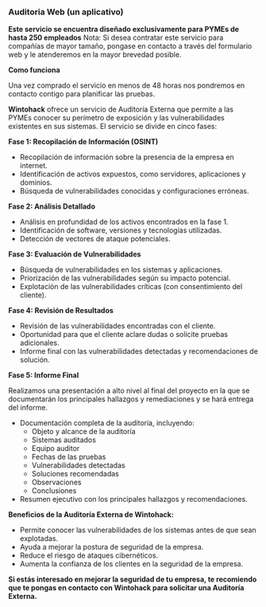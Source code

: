 ### Auditoria Web (un aplicativo)

**Este servicio se encuentra diseñado exclusivamente para PYMEs de hasta 250 empleados**
Nota: Si desea contratar este servicio para compañías de mayor tamaño, pongase en contacto a través del formulario web y le atenderemos en la mayor brevedad posible.

**Como funciona**

Una vez comprado el servicio en menos de 48 horas nos pondremos en contacto contigo para planificar las pruebas.

**Wintohack** ofrece un servicio de Auditoría Externa que permite a las PYMEs conocer su perímetro de exposición y las vulnerabilidades existentes en sus sistemas. El servicio se divide en cinco fases:

**Fase 1: Recopilación de Información (OSINT)**

* Recopilación de información sobre la presencia de la empresa en internet.
* Identificación de activos expuestos, como servidores, aplicaciones y dominios.
* Búsqueda de vulnerabilidades conocidas y configuraciones erróneas.

**Fase 2: Análisis Detallado**

* Análisis en profundidad de los activos encontrados en la fase 1.
* Identificación de software, versiones y tecnologías utilizadas.
* Detección de vectores de ataque potenciales.

**Fase 3: Evaluación de Vulnerabilidades**

* Búsqueda de vulnerabilidades en los sistemas y aplicaciones.
* Priorización de las vulnerabilidades según su impacto potencial.
* Explotación de las vulnerabilidades críticas (con consentimiento del cliente).

**Fase 4: Revisión de Resultados**

* Revisión de las vulnerabilidades encontradas con el cliente.
* Oportunidad para que el cliente aclare dudas o solicite pruebas adicionales.
* Informe final con las vulnerabilidades detectadas y recomendaciones de solución.

**Fase 5: Informe Final**

Realizamos una presentación a alto nivel al final del proyecto en la que se documentarán los principales hallazgos y remediaciones y se hará entrega del informe.

* Documentación completa de la auditoría, incluyendo:
    * Objeto y alcance de la auditoría
    * Sistemas auditados
    * Equipo auditor
    * Fechas de las pruebas
    * Vulnerabilidades detectadas
    * Soluciones recomendadas
    * Observaciones
    * Conclusiones
* Resumen ejecutivo con los principales hallazgos y recomendaciones.

**Beneficios de la Auditoría Externa de Wintohack:**

* Permite conocer las vulnerabilidades de los sistemas antes de que sean explotadas.
* Ayuda a mejorar la postura de seguridad de la empresa.
* Reduce el riesgo de ataques cibernéticos.
* Aumenta la confianza de los clientes en la seguridad de la empresa.

**Si estás interesado en mejorar la seguridad de tu empresa, te recomiendo que te pongas en contacto con Wintohack para solicitar una Auditoría Externa.**


